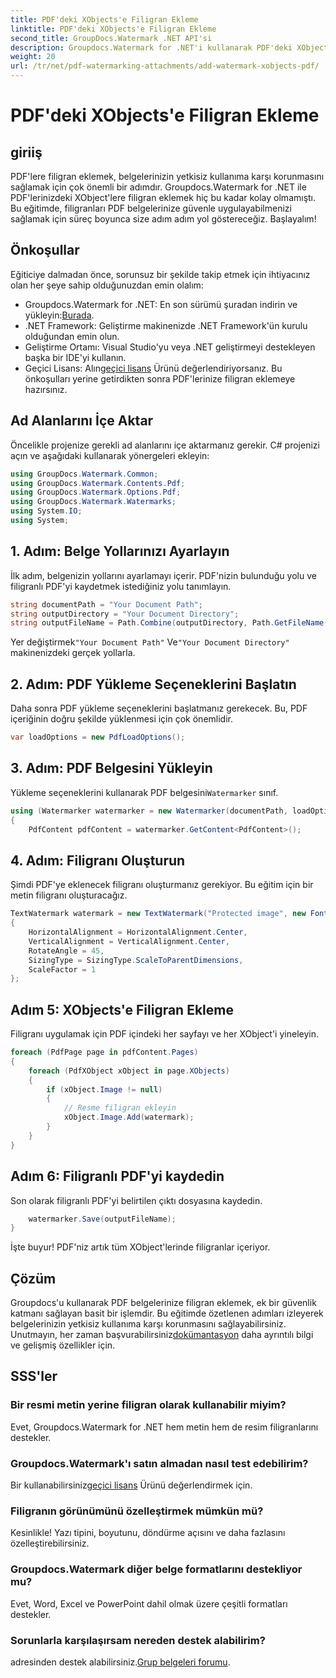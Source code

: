 ```yaml
---
title: PDF'deki XObjects'e Filigran Ekleme
linktitle: PDF'deki XObjects'e Filigran Ekleme
second_title: GroupDocs.Watermark .NET API'si
description: Groupdocs.Watermark for .NET'i kullanarak PDF'deki XObjects'e nasıl filigran ekleyeceğinizi öğrenin. Kolay uygulama için adım adım kılavuzumuzu izleyin.
weight: 20
url: /tr/net/pdf-watermarking-attachments/add-watermark-xobjects-pdf/
---
```


# PDF'deki XObjects'e Filigran Ekleme

## giriiş
PDF'lere filigran eklemek, belgelerinizin yetkisiz kullanıma karşı korunmasını sağlamak için çok önemli bir adımdır. Groupdocs.Watermark for .NET ile PDF'lerinizdeki XObject'lere filigran eklemek hiç bu kadar kolay olmamıştı. Bu eğitimde, filigranları PDF belgelerinize güvenle uygulayabilmenizi sağlamak için süreç boyunca size adım adım yol göstereceğiz. Başlayalım!
## Önkoşullar
Eğiticiye dalmadan önce, sorunsuz bir şekilde takip etmek için ihtiyacınız olan her şeye sahip olduğunuzdan emin olalım:
-  Groupdocs.Watermark for .NET: En son sürümü şuradan indirin ve yükleyin:[Burada](https://releases.groupdocs.com/Watermark/net/).
- .NET Framework: Geliştirme makinenizde .NET Framework'ün kurulu olduğundan emin olun.
- Geliştirme Ortamı: Visual Studio'yu veya .NET geliştirmeyi destekleyen başka bir IDE'yi kullanın.
-  Geçici Lisans: Alın[geçici lisans](https://purchase.groupdocs.com/temporary-license/) Ürünü değerlendiriyorsanız.
Bu önkoşulları yerine getirdikten sonra PDF'lerinize filigran eklemeye hazırsınız.
## Ad Alanlarını İçe Aktar
Öncelikle projenize gerekli ad alanlarını içe aktarmanız gerekir. C# projenizi açın ve aşağıdaki kullanarak yönergeleri ekleyin:
```csharp
using GroupDocs.Watermark.Common;
using GroupDocs.Watermark.Contents.Pdf;
using GroupDocs.Watermark.Options.Pdf;
using GroupDocs.Watermark.Watermarks;
using System.IO;
using System;
```
## 1. Adım: Belge Yollarınızı Ayarlayın
İlk adım, belgenizin yollarını ayarlamayı içerir. PDF'nizin bulunduğu yolu ve filigranlı PDF'yi kaydetmek istediğiniz yolu tanımlayın.
```csharp
string documentPath = "Your Document Path";
string outputDirectory = "Your Document Directory";
string outputFileName = Path.Combine(outputDirectory, Path.GetFileName(documentPath));
```
 Yer değiştirmek`"Your Document Path"` Ve`"Your Document Directory"` makinenizdeki gerçek yollarla.
## 2. Adım: PDF Yükleme Seçeneklerini Başlatın
Daha sonra PDF yükleme seçeneklerini başlatmanız gerekecek. Bu, PDF içeriğinin doğru şekilde yüklenmesi için çok önemlidir.
```csharp
var loadOptions = new PdfLoadOptions();
```
## 3. Adım: PDF Belgesini Yükleyin
Yükleme seçeneklerini kullanarak PDF belgesini`Watermarker` sınıf.
```csharp
using (Watermarker watermarker = new Watermarker(documentPath, loadOptions))
{
    PdfContent pdfContent = watermarker.GetContent<PdfContent>();
```
## 4. Adım: Filigranı Oluşturun
Şimdi PDF'ye eklenecek filigranı oluşturmanız gerekiyor. Bu eğitim için bir metin filigranı oluşturacağız.
```csharp
TextWatermark watermark = new TextWatermark("Protected image", new Font("Arial", 8))
{
    HorizontalAlignment = HorizontalAlignment.Center,
    VerticalAlignment = VerticalAlignment.Center,
    RotateAngle = 45,
    SizingType = SizingType.ScaleToParentDimensions,
    ScaleFactor = 1
};
```
## Adım 5: XObjects'e Filigran Ekleme
Filigranı uygulamak için PDF içindeki her sayfayı ve her XObject'i yineleyin.
```csharp
foreach (PdfPage page in pdfContent.Pages)
{
    foreach (PdfXObject xObject in page.XObjects)
    {
        if (xObject.Image != null)
        {
            // Resme filigran ekleyin
            xObject.Image.Add(watermark);
        }
    }
}
```
## Adım 6: Filigranlı PDF'yi kaydedin
Son olarak filigranlı PDF'yi belirtilen çıktı dosyasına kaydedin.
```csharp
    watermarker.Save(outputFileName);
}
```
İşte buyur! PDF'niz artık tüm XObject'lerinde filigranlar içeriyor.
## Çözüm
 Groupdocs'u kullanarak PDF belgelerinize filigran eklemek, ek bir güvenlik katmanı sağlayan basit bir işlemdir. Bu eğitimde özetlenen adımları izleyerek belgelerinizin yetkisiz kullanıma karşı korunmasını sağlayabilirsiniz. Unutmayın, her zaman başvurabilirsiniz[dokümantasyon](https://tutorials.groupdocs.com/Watermark/net/) daha ayrıntılı bilgi ve gelişmiş özellikler için.
## SSS'ler
### Bir resmi metin yerine filigran olarak kullanabilir miyim?
Evet, Groupdocs.Watermark for .NET hem metin hem de resim filigranlarını destekler.
### Groupdocs.Watermark'ı satın almadan nasıl test edebilirim?
 Bir kullanabilirsiniz[geçici lisans](https://purchase.groupdocs.com/temporary-license/) Ürünü değerlendirmek için.
### Filigranın görünümünü özelleştirmek mümkün mü?
Kesinlikle! Yazı tipini, boyutunu, döndürme açısını ve daha fazlasını özelleştirebilirsiniz.
### Groupdocs.Watermark diğer belge formatlarını destekliyor mu?
Evet, Word, Excel ve PowerPoint dahil olmak üzere çeşitli formatları destekler.
### Sorunlarla karşılaşırsam nereden destek alabilirim?
 adresinden destek alabilirsiniz.[Grup belgeleri forumu](https://forum.groupdocs.com/c/watermark/19).